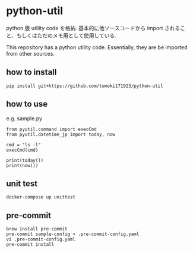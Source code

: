 # python-util

python 版 utility code を格納.
基本的に他ソースコードから import されること、もしくはただのメモ用として使用している.

This repository has a python utility code. Essentially, they are be imported from other sources.

## how to install

```
pip install git+https://github.com/tomoki171923/python-util
```

## how to use

e.g. sample.py

```
from pyutil.command import execCmd
from pyutil.datetime_jp import today, now

cmd = "ls -l"
execCmd(cmd)

print(today())
print(now())
```

## unit test

```
docker-compose up unittest
```

## pre-commit

```
brew install pre-commit
pre-commit sample-config > .pre-commit-config.yaml
vi .pre-commit-config.yaml
pre-commit install
```
